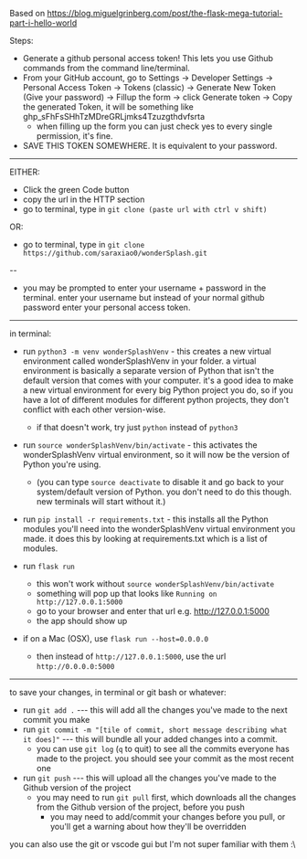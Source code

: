 Based on https://blog.miguelgrinberg.com/post/the-flask-mega-tutorial-part-i-hello-world

Steps:

* Generate a github personal access token! This lets you use Github commands from the command line/terminal.
* From your GitHub account, go to Settings → Developer Settings → Personal Access Token → Tokens (classic) → Generate New Token (Give your password) → Fillup the form → click Generate token → Copy the generated Token, it will be something like ghp_sFhFsSHhTzMDreGRLjmks4Tzuzgthdvfsrta
   * when filling up the form you can just check yes to every single permission, it's fine.
* SAVE THIS TOKEN SOMEWHERE. It is equivalent to your password. 

----

EITHER:

* Click the green Code button
* copy the url in the HTTP section
* go to terminal, type in `git clone (paste url with ctrl v shift)`

OR:

* go to terminal, type in `git clone https://github.com/saraxiao0/wonderSplash.git`

--

* you may be prompted to enter your username + password in the terminal. enter your username but instead of your normal github password enter your personal access token.

----

in terminal:
* run `python3 -m venv wonderSplashVenv` - this creates a new virtual environment called wonderSplashVenv in your folder. a virtual environment is basically a separate version of Python that isn't the default version that comes with your computer. it's a good idea to make a new virtual environment for every big Python project you do, so if you have a lot of different modules for different python projects, they don't conflict with each other version-wise.
    * if that doesn't work, try just `python` instead of `python3`
* run `source wonderSplashVenv/bin/activate` - this activates the wonderSplashVenv virtual environment, so it will now be the version of Python you're using.
    * (you can type `source deactivate` to disable it and go back to your system/default version of Python. you don't need to do this though. new terminals will start without it.)
* run `pip install -r requirements.txt` - this installs all the Python modules you'll need into the wonderSplashVenv virtual environment you made. it does this by looking at requirements.txt which is a list of modules.

* run `flask run`
  * this won't work without `source wonderSplashVenv/bin/activate`
  * something will pop up that looks like `Running on http://127.0.0.1:5000`
  * go to your browser and enter that url e.g. http://127.0.0.1:5000
  * the app should show up
* if on a Mac (OSX), use `flask run --host=0.0.0.0`
  * then instead of `http://127.0.0.1:5000`, use the url `http://0.0.0.0:5000`

----

to save your changes, in terminal or git bash or whatever:

* run `git add .` --- this will add all the changes you've made to the next commit you make
* run `git commit -m "[tile of commit, short message describing what it does]"` --- this will bundle all your added changes into a commit.
  * you can use `git log` (`q` to quit) to see all the commits everyone has made to the project. you should see your commit as the most recent one
* run `git push` --- this will upload all the changes you've made to the Github version of the project
  * you may need to run `git pull` first, which downloads all the changes from the Github version of the project, before you push
    * you may need to add/commit your changes before you pull, or you'll get a warning about how they'll be overridden

you can also use the git or vscode gui but I'm not super familiar with them :\
